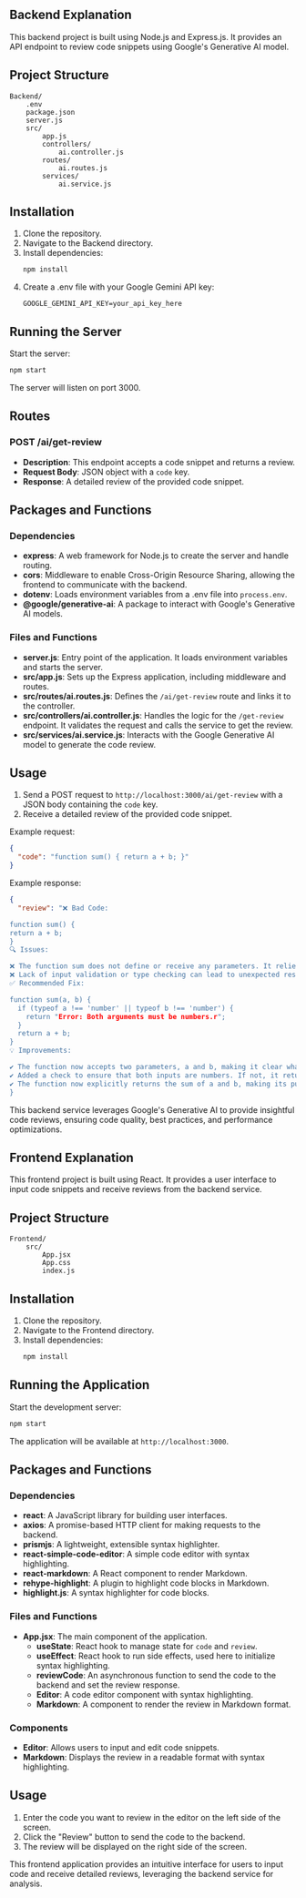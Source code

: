 ## Backend Explanation

This backend project is built using Node.js and Express.js. It provides an API endpoint to review code snippets using Google's Generative AI model.

## Project Structure

```
Backend/
    .env
    package.json
    server.js
    src/
        app.js
        controllers/
            ai.controller.js
        routes/
            ai.routes.js
        services/
            ai.service.js
```

## Installation

1. Clone the repository.
2. Navigate to the Backend directory.
3. Install dependencies:
   ```sh
   npm install
   ```
4. Create a .env file with your Google Gemini API key:
   ```properties
   GOOGLE_GEMINI_API_KEY=your_api_key_here
   ```

## Running the Server

Start the server:
```sh
npm start
```
The server will listen on port 3000.

## Routes

### POST /ai/get-review

- **Description**: This endpoint accepts a code snippet and returns a review.
- **Request Body**: JSON object with a `code` key.
- **Response**: A detailed review of the provided code snippet.

## Packages and Functions

### Dependencies

- **express**: A web framework for Node.js to create the server and handle routing.
- **cors**: Middleware to enable Cross-Origin Resource Sharing, allowing the frontend to communicate with the backend.
- **dotenv**: Loads environment variables from a .env file into `process.env`.
- **@google/generative-ai**: A package to interact with Google's Generative AI models.

### Files and Functions

- **server.js**: Entry point of the application. It loads environment variables and starts the server.
- **src/app.js**: Sets up the Express application, including middleware and routes.
- **src/routes/ai.routes.js**: Defines the `/ai/get-review` route and links it to the controller.
- **src/controllers/ai.controller.js**: Handles the logic for the `/get-review` endpoint. It validates the request and calls the service to get the review.
- **src/services/ai.service.js**: Interacts with the Google Generative AI model to generate the code review.

## Usage

1. Send a POST request to `http://localhost:3000/ai/get-review` with a JSON body containing the `code` key.
2. Receive a detailed review of the provided code snippet.

Example request:
```json
{
  "code": "function sum() { return a + b; }"
}
```

Example response:
```json
{
  "review": "❌ Bad Code:

function sum() { 
return a + b; 
}
🔍 Issues:

❌ The function sum does not define or receive any parameters. It relies on variables a and b being available in the scope where the function is defined, which makes the function unpredictable and prone to errors if a and b are not defined or have unexpected values.
❌ Lack of input validation or type checking can lead to unexpected results if a and b are not numbers.
✅ Recommended Fix:

function sum(a, b) {
  if (typeof a !== 'number' || typeof b !== 'number') {
    return "Error: Both arguments must be numbers.r";
  }
  return a + b;
}
💡 Improvements:

✔ The function now accepts two parameters, a and b, making it clear what inputs it expects.
✔ Added a check to ensure that both inputs are numbers. If not, it returns an error message, providing basic input validation.
✔ The function now explicitly returns the sum of a and b, making its purpose clear.
}
```

This backend service leverages Google's Generative AI to provide insightful code reviews, ensuring code quality, best practices, and performance optimizations.

## Frontend Explanation

This frontend project is built using React. It provides a user interface to input code snippets and receive reviews from the backend service.

## Project Structure

```
Frontend/
    src/
        App.jsx
        App.css
        index.js
```

## Installation

1. Clone the repository.
2. Navigate to the Frontend directory.
3. Install dependencies:
   ```sh
   npm install
   ```

## Running the Application

Start the development server:
```sh
npm start
```
The application will be available at `http://localhost:3000`.

## Packages and Functions

### Dependencies

- **react**: A JavaScript library for building user interfaces.
- **axios**: A promise-based HTTP client for making requests to the backend.
- **prismjs**: A lightweight, extensible syntax highlighter.
- **react-simple-code-editor**: A simple code editor with syntax highlighting.
- **react-markdown**: A React component to render Markdown.
- **rehype-highlight**: A plugin to highlight code blocks in Markdown.
- **highlight.js**: A syntax highlighter for code blocks.

### Files and Functions

- **App.jsx**: The main component of the application.
  - **useState**: React hook to manage state for `code` and `review`.
  - **useEffect**: React hook to run side effects, used here to initialize syntax highlighting.
  - **reviewCode**: An asynchronous function to send the code to the backend and set the review response.
  - **Editor**: A code editor component with syntax highlighting.
  - **Markdown**: A component to render the review in Markdown format.

### Components

- **Editor**: Allows users to input and edit code snippets.
- **Markdown**: Displays the review in a readable format with syntax highlighting.

## Usage

1. Enter the code you want to review in the editor on the left side of the screen.
2. Click the "Review" button to send the code to the backend.
3. The review will be displayed on the right side of the screen.

This frontend application provides an intuitive interface for users to input code and receive detailed reviews, leveraging the backend service for analysis.